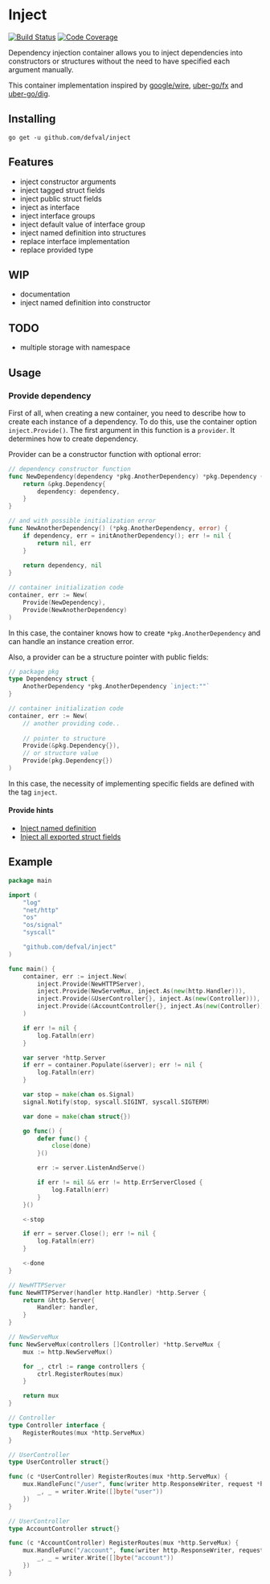 # Inject
[![Build Status](https://img.shields.io/travis/defval/inject.svg?style=for-the-badge&logo=travis)](https://travis-ci.org/defval/inject)
[![Code Coverage](https://img.shields.io/codecov/c/github/defval/inject.svg?style=for-the-badge&logo=codecov)](https://codecov.io/gh/defval/inject)


Dependency injection container allows you to inject dependencies
into constructors or structures without the need to have specified
each argument manually.

This container implementation inspired by [google/wire](https://github.com/google/wire),
[uber-go/fx](https://github.com/uber-go/fx) and [uber-go/dig](https://github.com/uber-go/dig).

## Installing

```shell
go get -u github.com/defval/inject
```

## Features

- inject constructor arguments
- inject tagged struct fields
- inject public struct fields
- inject as interface
- inject interface groups
- inject default value of interface group
- inject named definition into structures
- replace interface implementation
- replace provided type

## WIP

- documentation
- inject named definition into constructor

## TODO

- multiple storage with namespace

## Usage

### Provide dependency

First of all, when creating a new container, you need to describe
how to create each instance of a dependency. To do this, use the container
option `inject.Provide()`. The first argument in this function is a `provider`.
It determines how to create dependency.

Provider can be a constructor function with optional error:

```go
// dependency constructor function
func NewDependency(dependency *pkg.AnotherDependency) *pkg.Dependency {
	return &pkg.Dependency{
		dependency: dependency,
	}
}

// and with possible initialization error
func NewAnotherDependency() (*pkg.AnotherDependency, error) {
	if dependency, err = initAnotherDependency(); err != nil {
		return nil, err
	}
	
	return dependency, nil
}

// container initialization code
container, err := New(
	Provide(NewDependency),
	Provide(NewAnotherDependency)
)
```

In this case, the container knows how to create `*pkg.AnotherDependency`
and can handle an instance creation error.

Also, a provider can be a structure pointer with public fields:

```go
// package pkg
type Dependency struct {
	AnotherDependency *pkg.AnotherDependency `inject:""`
}

// container initialization code
container, err := New(
	// another providing code..
	
	// pointer to structure
    Provide(&pkg.Dependency{}),
    // or structure value
    Provide(pkg.Dependency{})
)
```

In this case, the necessity of implementing specific fields are defined
with the tag `inject`.

#### Provide hints
- [Inject named definition]()
- [Inject all exported struct fields]()

## Example

```go
package main

import (
	"log"
	"net/http"
	"os"
	"os/signal"
	"syscall"

	"github.com/defval/inject"
)

func main() {
	container, err := inject.New(
		inject.Provide(NewHTTPServer),
		inject.Provide(NewServeMux, inject.As(new(http.Handler))),
		inject.Provide(&UserController{}, inject.As(new(Controller))),
		inject.Provide(&AccountController{}, inject.As(new(Controller))),
	)

	if err != nil {
		log.Fatalln(err)
	}

	var server *http.Server
	if err = container.Populate(&server); err != nil {
		log.Fatalln(err)
	}

	var stop = make(chan os.Signal)
	signal.Notify(stop, syscall.SIGINT, syscall.SIGTERM)

	var done = make(chan struct{})

	go func() {
		defer func() {
			close(done)
		}()

		err := server.ListenAndServe()

		if err != nil && err != http.ErrServerClosed {
			log.Fatalln(err)
		}
	}()

	<-stop

	if err = server.Close(); err != nil {
		log.Fatalln(err)
	}

	<-done
}

// NewHTTPServer
func NewHTTPServer(handler http.Handler) *http.Server {
	return &http.Server{
		Handler: handler,
	}
}

// NewServeMux
func NewServeMux(controllers []Controller) *http.ServeMux {
	mux := http.NewServeMux()

	for _, ctrl := range controllers {
		ctrl.RegisterRoutes(mux)
	}

	return mux
}

// Controller
type Controller interface {
	RegisterRoutes(mux *http.ServeMux)
}

// UserController
type UserController struct{}

func (c *UserController) RegisterRoutes(mux *http.ServeMux) {
	mux.HandleFunc("/user", func(writer http.ResponseWriter, request *http.Request) {
		_, _ = writer.Write([]byte("user"))
	})
}

// UserController
type AccountController struct{}

func (c *AccountController) RegisterRoutes(mux *http.ServeMux) {
	mux.HandleFunc("/account", func(writer http.ResponseWriter, request *http.Request) {
		_, _ = writer.Write([]byte("account"))
	})
}

```